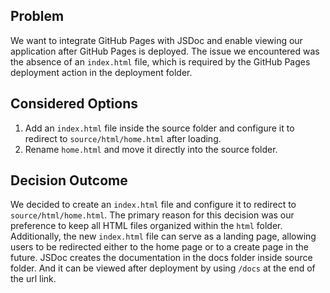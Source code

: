 ## Problem  
We want to integrate GitHub Pages with JSDoc and enable viewing our application after GitHub Pages is deployed. The issue we encountered was the absence of an `index.html` file, which is required by the GitHub Pages deployment action in the deployment folder.  

## Considered Options  
1. Add an `index.html` file inside the source folder and configure it to redirect to `source/html/home.html` after loading.  
2. Rename `home.html` and move it directly into the source folder.  

## Decision Outcome  
We decided to create an `index.html` file and configure it to redirect to `source/html/home.html`. The primary reason for this decision was our preference to keep all HTML files organized within the `html` folder. Additionally, the new `index.html` file can serve as a landing page, allowing users to be redirected either to the home page or to a create page in the future.
JSDoc creates the documentation in the docs folder inside source folder. And it can be viewed after deployment by using `/docs` at the end of the url link. 
